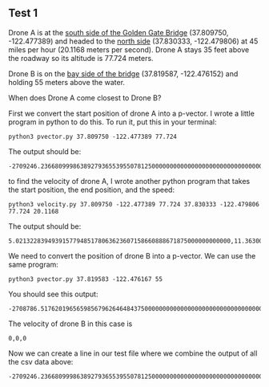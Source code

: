 ## Test 1

Drone A is at the [south side of the Golden Gate Bridge](https://www.google.com/maps/place/37%C2%B048'35.1%22N+122%C2%B028'38.6%22W/@37.8097431,-122.4779472,255m/data=!3m2!1e3!4b1!4m5!3m4!1s0x0:0x0!8m2!3d37.809742!4d-122.4774) (37.809750, -122.477389) and headed to the [north side](https://www.google.com/maps/place/37%C2%B049'49.2%22N+122%C2%B028'47.3%22W/@37.8303329,-122.4813152,704m/data=!3m2!1e3!4b1!4m5!3m4!1s0x0:0x0!8m2!3d37.83033!4d-122.479802) (37.830333, -122.479806) at 45 miles per hour (20.1168 meters per second). Drone A stays 35 feet above the roadway so its altitude is 77.724 meters.

Drone B is on the [bay side of the bridge](https://www.google.com/maps/place/37%C2%B049'10.5%22N+122%C2%B028'34.2%22W/@37.8195912,-122.4783407,1019m/data=!3m2!1e3!4b1!4m5!3m4!1s0x0:0x0!8m2!3d37.819587!4d-122.476152) (37.819587, -122.476152) and holding 55 meters above the  water.

When does Drone A come closest to Drone B?

First we convert the start position of drone A into a p-vector. I wrote a little program in python to do this. To run it, put this in your terminal:

```bsh
python3 pvector.py 37.809750 -122.477389 77.724
```

The output should be:
```csv
-2709246.236680999863892793655395507812500000000000000000000000000000000000000000000000000000000000,-4256370.540216220542788505554199218750000000000000000000000000000000000000000000000000000000000000,3888829.846566714812070131301879882812500000000000000000000000000000000000000000000000000000000000
```

to find the velocity of drone A, I wrote another python program that takes the start position, the end position, and the speed:

```bsh
python3 velocity.py 37.809750 -122.477389 77.724 37.830333 -122.479806 77.724 20.1168
```
The output should be:
```csv
5.021322839493915779485178063623607158660888671875000000000000,11.363008759244467071880535513628274202346801757812500000000000,15.822578523076142431591506465338170528411865234375000000000000
```

We need to convert the position of drone B into a p-vector. We can use the same program:

```bsh
python3 pvector.py 37.819583 -122.476167 55
```

You should see this output:
```csv
-2708786.517620196565985679626464843750000000000000000000000000000000000000000000000000000000000000,-4255848.671836916357278823852539062500000000000000000000000000000000000000000000000000000000000000,3889678.122368189040571451187133789062500000000000000000000000000000000000000000000000000000000000
```

The velocity of drone B in this case is
```csv
0,0,0
```

Now we can create a line in our test file where we combine the output of all the csv data above:
```csv
-2709246.236680999863892793655395507812500000000000000000000000000000000000000000000000000000000000,-4256370.540216220542788505554199218750000000000000000000000000000000000000000000000000000000000000,3888829.846566714812070131301879882812500000000000000000000000000000000000000000000000000000000000,5.021322839493915779485178063623607158660888671875000000000000,11.363008759244467071880535513628274202346801757812500000000000,15.822578523076142431591506465338170528411865234375000000000000,-2708786.517620196565985679626464843750000000000000000000000000000000000000000000000000000000000000,-4255848.671836916357278823852539062500000000000000000000000000000000000000000000000000000000000000,3889678.122368189040571451187133789062500000000000000000000000000000000000000000000000000000000000,0,0,0
```